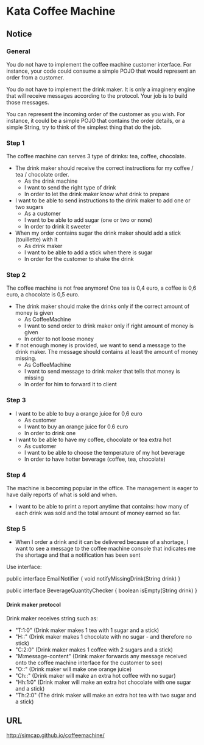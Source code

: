 # Kata Coffee Machine

## Notice

### General
You do not have to implement the coffee machine customer interface. For instance, your code could consume a simple POJO that would represent an order from a customer.

You do not have to implement the drink maker. It is only a imaginery engine that will receive messages according to the protocol. Your job is to build those messages.

You can represent the incoming order of the customer as you wish. For instance, it could be a simple POJO that contains the order details, or a simple String, try to think of the simplest thing that do the job.

### Step 1
The coffee machine can serves 3 type of drinks: tea, coffee, chocolate.

- The drink maker should receive the correct instructions for my coffee / tea / chocolate order.
    - As the drink machine
    - I want to send the right type of drink
    - In order to let the drink maker know what drink to prepare
- I want to be able to send instructions to the drink maker to add one or two sugars
    - As a customer
    - I want to be able to add sugar (one or two or none)
    - In order to drink it sweeter
- When my order contains sugar the drink maker should add a stick (touillette) with it
    - As drink maker
    - I want to be able to add a stick when there is sugar
    - In order for the customer to shake the drink

### Step 2
The coffee machine is not free anymore! One tea is 0,4 euro, a coffee is 0,6 euro, a chocolate is 0,5 euro.

- The drink maker should make the drinks only if the correct amount of money is given
    - As CoffeeMachine
    - I want to send order to drink maker only if right amount of money is given
    - In order to not loose money  
- If not enough money is provided, we want to send a message to the drink maker. The message should contains at least the amount of money missing.
    - As CoffeeMachine
    - I want to send message to drink maker that tells that money is missing
    - In order for him to forward it to client
    
### Step 3
- I want to be able to buy a orange juice for 0,6 euro
    - As customer
    - I want to buy an orange juice for 0.6 euro
    - In order to drink one
- I want to be able to have my coffee, chocolate or tea extra hot
    - As customer
    - I want to be able to choose the temperature of my hot beverage
    - In order to have hotter beverage (coffee, tea, chocolate)
    
### Step 4
The machine is becoming popular in the office. The management is eager to have daily reports of what is sold and when.

- I want to be able to print a report anytime that contains: how many of each drink was sold and the total amount of money earned so far.

### Step 5
- When I order a drink and it can be delivered because of a shortage, I want to see a message to the coffee machine console that indicates me the shortage and that a notification has been sent

Use interface:

public interface EmailNotifier {
	void notifyMissingDrink(String drink)
}

public interface BeverageQuantityChecker {
	boolean isEmpty(String drink)
}

#### Drink maker protocol
Drink maker receives string such as:
- "T:1:0" (Drink maker makes 1 tea with 1 sugar and a stick)
- "H::" (Drink maker makes 1 chocolate with no sugar -  and therefore no stick)
- "C:2:0" (Drink maker makes 1 coffee with 2 sugars and a stick)
- "M:message-content" (Drink maker forwards any message received onto the coffee machine interface for the customer to see)
- "O::" (Drink maker will make one orange juice)
- "Ch::" (Drink maker will make an extra hot coffee with no sugar)
- "Hh:1:0" (Drink maker will make an extra hot chocolate with one sugar and a stick)
- "Th:2:0" (The drink maker will make an extra hot tea with two sugar and a stick)

## URL
http://simcap.github.io/coffeemachine/